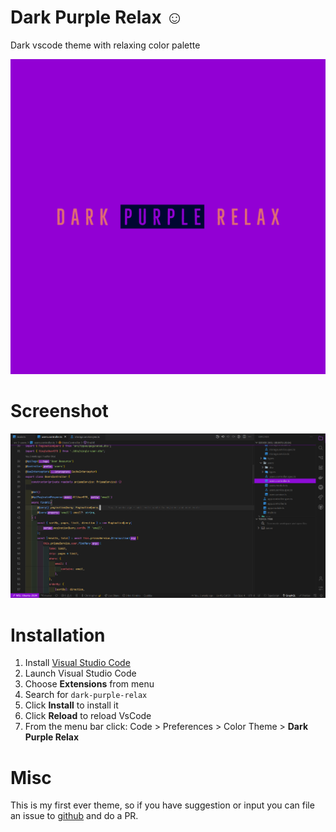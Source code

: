 # Dark Purple Relax ☺

Dark vscode theme with relaxing color palette

![Logo](logo.png)
# Screenshot
![Screenshot](screenshot.png)

# Installation

1.  Install [Visual Studio Code](https://code.visualstudio.com/)
2.  Launch Visual Studio Code
3.  Choose **Extensions** from menu
4.  Search for `dark-purple-relax`
5.  Click **Install** to install it
6.  Click **Reload** to reload VsCode
7.  From the menu bar click: Code > Preferences > Color Theme > **Dark Purple Relax**

# Misc

This is my first ever theme, so if you have suggestion or input you can file an issue to [github](https://github.com/zynth17/dark-purple-relax-theme) and do a PR.